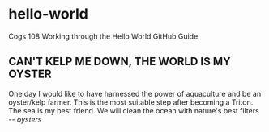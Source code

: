 # hello-world
Cogs 108 Working through the Hello World GitHub Guide

## **CAN'T KELP ME DOWN, THE WORLD IS MY OYSTER**
One day I would like to have harnessed the power of aquaculture and be an oyster/kelp farmer. 
This is the most suitable step after becoming a Triton. The sea is my best friend.
We will clean the ocean with nature's best filters -- *oysters*
